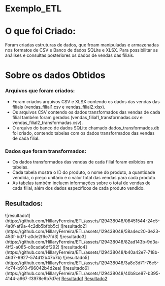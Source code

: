 # Exemplo_ETL
<h1>O que foi Criado:</h1>
<p>Foram criadas estruturas de dados, que froam manipuladas e armazenadas nos formatos de CSV e Banco de dados SQLite e XLSX. Para possibilitar as análises e consultas posteriores os dados de vendas das filiais.</p>

<h1>Sobre os dados Obtidos</h1>
<h3>Arquivos que foram criados:</h3>
<ul>
  <li>Foram criados arquivos CSV e XLSX contendo os dados das vendas das filiais (vendas_filial1.csv e vendas_filial2.xlsx).</li>
  <li>Os arquivos CSV contendo os dados transformados das vendas de cada filial também foram gerados (vendas_filial1_transformadas.csv e vendas_filial2_transformadas.csv).</li>
  <li>O arquivo do banco de dados SQLite chamado dados_transformados.db foi criado, contendo tabelas com os dados transformados das vendas de cada filial.</li>
</ul>

<h3>Dados que foram transformados:</h3>
<ul>
  <li>Os dados transformados das vendas de cada filial foram exibidos em tabelas.</li>
  <li>Cada tabela mostra o ID do produto, o nome do produto, a quantidade vendida, o preço unitário e o valor total das vendas para cada produto.</li>
  <li>As tabelas também incluem informações sobre o total de vendas de cada filial, além dos dados específicos de cada produto vendido.</li>
</ul>
<h2>Resultados:</h2>
![resultado1](https://github.com/HillaryFerreira/ETL/assets/129438048/08451544-24c5-4a0f-af9a-4c2db5bfbb5c)
![resultado2](https://github.com/HillaryFerreira/ETL/assets/129438048/58a4ec20-3e23-453f-bd71-a0de2f6e7fd3)
![resultado3](https://github.com/HillaryFerreira/ETL/assets/129438048/82ad143b-9d3a-4ff2-a085-c8cada6df292)
![resultado4](https://github.com/HillaryFerreira/ETL/assets/129438048/b40a42e7-718b-4637-9927-574d12b47b7b)
![resultado5](https://github.com/HillaryFerreira/ETL/assets/129438048/3a8c3d71-76e5-4c74-b910-f96042b4d2ea)
![resultado6](https://github.com/HillaryFerreira/ETL/assets/129438048/40b8ce87-b395-4144-a667-f3978e6b7d7e)
<a href="https://github.com/HillaryFerreira/ETL/assets/129438048/08451544-24c5-4a0f-af9a-4c2db5bfbb5c">Resultado1</a>
<a href="https://github.com/HillaryFerreira/ETL/assets/129438048/58a4ec20-3e23-453f-bd71-a0de2f6e7fd3">Resultado2</a>







